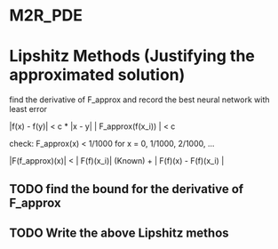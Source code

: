 # M2R_PDE




# Lipshitz Methods (Justifying the approximated solution)
find the derivative of F_approx and record the best neural network with least error


|f(x) - f(y)| < c * |x - y|
| F_approx(f(x_i)) | < c

check: F_approx(x) < 1/1000 for x = 0, 1/1000, 2/1000, ...

|F(f_approx)(x)| < | F(f)(x_i)| (Known) + | F(f)(x) - F(f)(x_i) |



## TODO find the bound for the derivative of F_approx
## TODO Write the above Lipshitz methos

